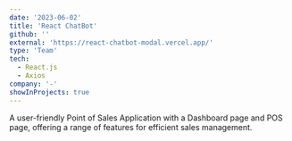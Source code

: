 ```yaml
---
date: '2023-06-02'
title: 'React ChatBot'
github: ''
external: 'https://react-chatbot-modal.vercel.app/'
type: 'Team'
tech:
  - React.js
  - Axios
company: '-'
showInProjects: true
---
```


A user-friendly Point of Sales Application with a Dashboard page and POS page, offering a range of features for efficient sales management.
